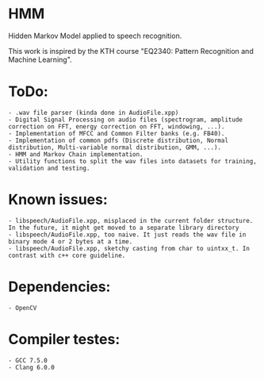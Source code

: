 # HMM
Hidden Markov Model applied to speech recognition.

This work is inspired by the KTH course "EQ2340: Pattern Recognition and Machine Learning".

# ToDo:
    - .wav file parser (kinda done in AudioFile.xpp)
    - Digital Signal Processing on audio files (spectrogram, amplitude correction on FFT, energy correction on FFT, windowing, ...).
    - Implementation of MFCC and Common Filter banks (e.g. FB40).
    - Implementation of common pdfs (Discrete distribution, Normal distribution, Multi-variable normal distribution, GMM, ...).
    - HMM and Markov Chain implementation.
    - Utility functions to split the wav files into datasets for training, validation and testing.


# Known issues:
    - libspeech/AudioFile.xpp, misplaced in the current folder structure. In the future, it might get moved to a separate library directory
    - libspeech/AudioFile.xpp, too naive. It just reads the wav file in binary mode 4 or 2 bytes at a time.
    - libspeech/AudioFile.xpp, sketchy casting from char to uintxx_t. In contrast with c++ core guideline.

# Dependencies:
    - OpenCV

# Compiler testes:
    - GCC 7.5.0
    - Clang 6.0.0